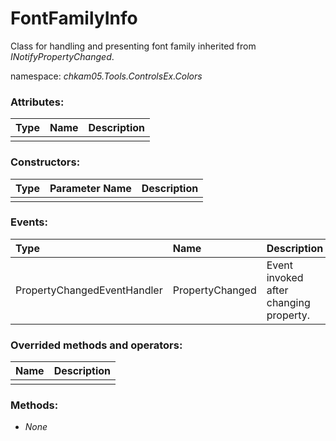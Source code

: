 # FontFamilyInfo
Class for handling and presenting font family inherited from _INotifyPropertyChanged_.

namespace: _chkam05.Tools.ControlsEx.Colors_

### Attributes:

| Type   | Name      | Description |
|:-------|:----------|:------------|
|  |  |  |

### Constructors:

| Type   | Parameter Name | Description |
|:-------|:---------------|:------------|
|  |  |  |

### Events:

| Type                          | Name             | Description |
|:------------------------------|:-----------------|:------------|
| PropertyChangedEventHandler   | PropertyChanged  | Event invoked after changing property. |

### Overrided methods and operators:

| Name               | Description |
|:-------------------|:------------|
|  |  |

### Methods:

- _None_
